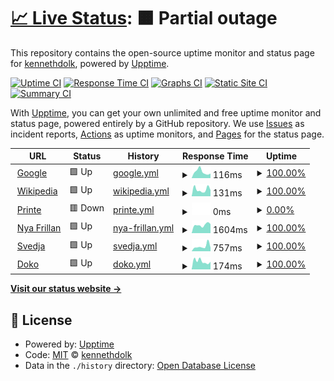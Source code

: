 # [📈 Live Status](https://koll.serverkoll.se): <!--live status--> **🟧 Partial outage**

This repository contains the open-source uptime monitor and status page for [kennethdolk](https://koll.serverkoll.se), powered by [Upptime](https://github.com/upptime/upptime).

[![Uptime CI](https://github.com/kennethdolk/serverkoll/workflows/Uptime%20CI/badge.svg)](https://github.com/kennethdolk/serverkoll/actions?query=workflow%3A%22Uptime+CI%22)
[![Response Time CI](https://github.com/kennethdolk/serverkoll/workflows/Response%20Time%20CI/badge.svg)](https://github.com/kennethdolk/serverkoll/actions?query=workflow%3A%22Response+Time+CI%22)
[![Graphs CI](https://github.com/kennethdolk/serverkoll/workflows/Graphs%20CI/badge.svg)](https://github.com/kennethdolk/serverkoll/actions?query=workflow%3A%22Graphs+CI%22)
[![Static Site CI](https://github.com/kennethdolk/serverkoll/workflows/Static%20Site%20CI/badge.svg)](https://github.com/kennethdolk/serverkoll/actions?query=workflow%3A%22Static+Site+CI%22)
[![Summary CI](https://github.com/kennethdolk/serverkoll/workflows/Summary%20CI/badge.svg)](https://github.com/kennethdolk/serverkoll/actions?query=workflow%3A%22Summary+CI%22)

With [Upptime](https://upptime.js.org), you can get your own unlimited and free uptime monitor and status page, powered entirely by a GitHub repository. We use [Issues](https://github.com/kennethdolk/serverkoll/issues) as incident reports, [Actions](https://github.com/kennethdolk/serverkoll/actions) as uptime monitors, and [Pages](https://koll.serverkoll.se) for the status page.

<!--start: status pages-->
<!-- This summary is generated by Upptime (https://github.com/upptime/upptime) -->
<!-- Do not edit this manually, your changes will be overwritten -->
<!-- prettier-ignore -->
| URL | Status | History | Response Time | Uptime |
| --- | ------ | ------- | ------------- | ------ |
| <img alt="" src="https://icons.duckduckgo.com/ip3/www.google.com.ico" height="13"> [Google](https://www.google.com) | 🟩 Up | [google.yml](https://github.com/kennethdolk/serverkoll/commits/HEAD/history/google.yml) | <details><summary><img alt="Response time graph" src="./graphs/google/response-time-week.png" height="20"> 116ms</summary><br><a href="https://koll.serverkoll.se/history/google"><img alt="Response time 115" src="https://img.shields.io/endpoint?url=https%3A%2F%2Fraw.githubusercontent.com%2Fkennethdolk%2Fserverkoll%2FHEAD%2Fapi%2Fgoogle%2Fresponse-time.json"></a><br><a href="https://koll.serverkoll.se/history/google"><img alt="24-hour response time 73" src="https://img.shields.io/endpoint?url=https%3A%2F%2Fraw.githubusercontent.com%2Fkennethdolk%2Fserverkoll%2FHEAD%2Fapi%2Fgoogle%2Fresponse-time-day.json"></a><br><a href="https://koll.serverkoll.se/history/google"><img alt="7-day response time 116" src="https://img.shields.io/endpoint?url=https%3A%2F%2Fraw.githubusercontent.com%2Fkennethdolk%2Fserverkoll%2FHEAD%2Fapi%2Fgoogle%2Fresponse-time-week.json"></a><br><a href="https://koll.serverkoll.se/history/google"><img alt="30-day response time 118" src="https://img.shields.io/endpoint?url=https%3A%2F%2Fraw.githubusercontent.com%2Fkennethdolk%2Fserverkoll%2FHEAD%2Fapi%2Fgoogle%2Fresponse-time-month.json"></a><br><a href="https://koll.serverkoll.se/history/google"><img alt="1-year response time 115" src="https://img.shields.io/endpoint?url=https%3A%2F%2Fraw.githubusercontent.com%2Fkennethdolk%2Fserverkoll%2FHEAD%2Fapi%2Fgoogle%2Fresponse-time-year.json"></a></details> | <details><summary><a href="https://koll.serverkoll.se/history/google">100.00%</a></summary><a href="https://koll.serverkoll.se/history/google"><img alt="All-time uptime 100.00%" src="https://img.shields.io/endpoint?url=https%3A%2F%2Fraw.githubusercontent.com%2Fkennethdolk%2Fserverkoll%2FHEAD%2Fapi%2Fgoogle%2Fuptime.json"></a><br><a href="https://koll.serverkoll.se/history/google"><img alt="24-hour uptime 100.00%" src="https://img.shields.io/endpoint?url=https%3A%2F%2Fraw.githubusercontent.com%2Fkennethdolk%2Fserverkoll%2FHEAD%2Fapi%2Fgoogle%2Fuptime-day.json"></a><br><a href="https://koll.serverkoll.se/history/google"><img alt="7-day uptime 100.00%" src="https://img.shields.io/endpoint?url=https%3A%2F%2Fraw.githubusercontent.com%2Fkennethdolk%2Fserverkoll%2FHEAD%2Fapi%2Fgoogle%2Fuptime-week.json"></a><br><a href="https://koll.serverkoll.se/history/google"><img alt="30-day uptime 99.96%" src="https://img.shields.io/endpoint?url=https%3A%2F%2Fraw.githubusercontent.com%2Fkennethdolk%2Fserverkoll%2FHEAD%2Fapi%2Fgoogle%2Fuptime-month.json"></a><br><a href="https://koll.serverkoll.se/history/google"><img alt="1-year uptime 100.00%" src="https://img.shields.io/endpoint?url=https%3A%2F%2Fraw.githubusercontent.com%2Fkennethdolk%2Fserverkoll%2FHEAD%2Fapi%2Fgoogle%2Fuptime-year.json"></a></details>
| <img alt="" src="https://icons.duckduckgo.com/ip3/en.wikipedia.org.ico" height="13"> [Wikipedia](https://en.wikipedia.org) | 🟩 Up | [wikipedia.yml](https://github.com/kennethdolk/serverkoll/commits/HEAD/history/wikipedia.yml) | <details><summary><img alt="Response time graph" src="./graphs/wikipedia/response-time-week.png" height="20"> 131ms</summary><br><a href="https://koll.serverkoll.se/history/wikipedia"><img alt="Response time 221" src="https://img.shields.io/endpoint?url=https%3A%2F%2Fraw.githubusercontent.com%2Fkennethdolk%2Fserverkoll%2FHEAD%2Fapi%2Fwikipedia%2Fresponse-time.json"></a><br><a href="https://koll.serverkoll.se/history/wikipedia"><img alt="24-hour response time 79" src="https://img.shields.io/endpoint?url=https%3A%2F%2Fraw.githubusercontent.com%2Fkennethdolk%2Fserverkoll%2FHEAD%2Fapi%2Fwikipedia%2Fresponse-time-day.json"></a><br><a href="https://koll.serverkoll.se/history/wikipedia"><img alt="7-day response time 131" src="https://img.shields.io/endpoint?url=https%3A%2F%2Fraw.githubusercontent.com%2Fkennethdolk%2Fserverkoll%2FHEAD%2Fapi%2Fwikipedia%2Fresponse-time-week.json"></a><br><a href="https://koll.serverkoll.se/history/wikipedia"><img alt="30-day response time 213" src="https://img.shields.io/endpoint?url=https%3A%2F%2Fraw.githubusercontent.com%2Fkennethdolk%2Fserverkoll%2FHEAD%2Fapi%2Fwikipedia%2Fresponse-time-month.json"></a><br><a href="https://koll.serverkoll.se/history/wikipedia"><img alt="1-year response time 221" src="https://img.shields.io/endpoint?url=https%3A%2F%2Fraw.githubusercontent.com%2Fkennethdolk%2Fserverkoll%2FHEAD%2Fapi%2Fwikipedia%2Fresponse-time-year.json"></a></details> | <details><summary><a href="https://koll.serverkoll.se/history/wikipedia">100.00%</a></summary><a href="https://koll.serverkoll.se/history/wikipedia"><img alt="All-time uptime 99.99%" src="https://img.shields.io/endpoint?url=https%3A%2F%2Fraw.githubusercontent.com%2Fkennethdolk%2Fserverkoll%2FHEAD%2Fapi%2Fwikipedia%2Fuptime.json"></a><br><a href="https://koll.serverkoll.se/history/wikipedia"><img alt="24-hour uptime 100.00%" src="https://img.shields.io/endpoint?url=https%3A%2F%2Fraw.githubusercontent.com%2Fkennethdolk%2Fserverkoll%2FHEAD%2Fapi%2Fwikipedia%2Fuptime-day.json"></a><br><a href="https://koll.serverkoll.se/history/wikipedia"><img alt="7-day uptime 100.00%" src="https://img.shields.io/endpoint?url=https%3A%2F%2Fraw.githubusercontent.com%2Fkennethdolk%2Fserverkoll%2FHEAD%2Fapi%2Fwikipedia%2Fuptime-week.json"></a><br><a href="https://koll.serverkoll.se/history/wikipedia"><img alt="30-day uptime 100.00%" src="https://img.shields.io/endpoint?url=https%3A%2F%2Fraw.githubusercontent.com%2Fkennethdolk%2Fserverkoll%2FHEAD%2Fapi%2Fwikipedia%2Fuptime-month.json"></a><br><a href="https://koll.serverkoll.se/history/wikipedia"><img alt="1-year uptime 99.98%" src="https://img.shields.io/endpoint?url=https%3A%2F%2Fraw.githubusercontent.com%2Fkennethdolk%2Fserverkoll%2FHEAD%2Fapi%2Fwikipedia%2Fuptime-year.json"></a></details>
| <img alt="" src="https://icons.duckduckgo.com/ip3/printe.se.ico" height="13"> [Printe](https://printe.se) | 🟥 Down | [printe.yml](https://github.com/kennethdolk/serverkoll/commits/HEAD/history/printe.yml) | <details><summary><img alt="Response time graph" src="./graphs/printe/response-time-week.png" height="20"> 0ms</summary><br><a href="https://koll.serverkoll.se/history/printe"><img alt="Response time 1254" src="https://img.shields.io/endpoint?url=https%3A%2F%2Fraw.githubusercontent.com%2Fkennethdolk%2Fserverkoll%2FHEAD%2Fapi%2Fprinte%2Fresponse-time.json"></a><br><a href="https://koll.serverkoll.se/history/printe"><img alt="24-hour response time 0" src="https://img.shields.io/endpoint?url=https%3A%2F%2Fraw.githubusercontent.com%2Fkennethdolk%2Fserverkoll%2FHEAD%2Fapi%2Fprinte%2Fresponse-time-day.json"></a><br><a href="https://koll.serverkoll.se/history/printe"><img alt="7-day response time 0" src="https://img.shields.io/endpoint?url=https%3A%2F%2Fraw.githubusercontent.com%2Fkennethdolk%2Fserverkoll%2FHEAD%2Fapi%2Fprinte%2Fresponse-time-week.json"></a><br><a href="https://koll.serverkoll.se/history/printe"><img alt="30-day response time 0" src="https://img.shields.io/endpoint?url=https%3A%2F%2Fraw.githubusercontent.com%2Fkennethdolk%2Fserverkoll%2FHEAD%2Fapi%2Fprinte%2Fresponse-time-month.json"></a><br><a href="https://koll.serverkoll.se/history/printe"><img alt="1-year response time 1254" src="https://img.shields.io/endpoint?url=https%3A%2F%2Fraw.githubusercontent.com%2Fkennethdolk%2Fserverkoll%2FHEAD%2Fapi%2Fprinte%2Fresponse-time-year.json"></a></details> | <details><summary><a href="https://koll.serverkoll.se/history/printe">0.00%</a></summary><a href="https://koll.serverkoll.se/history/printe"><img alt="All-time uptime 22.13%" src="https://img.shields.io/endpoint?url=https%3A%2F%2Fraw.githubusercontent.com%2Fkennethdolk%2Fserverkoll%2FHEAD%2Fapi%2Fprinte%2Fuptime.json"></a><br><a href="https://koll.serverkoll.se/history/printe"><img alt="24-hour uptime 0.00%" src="https://img.shields.io/endpoint?url=https%3A%2F%2Fraw.githubusercontent.com%2Fkennethdolk%2Fserverkoll%2FHEAD%2Fapi%2Fprinte%2Fuptime-day.json"></a><br><a href="https://koll.serverkoll.se/history/printe"><img alt="7-day uptime 0.00%" src="https://img.shields.io/endpoint?url=https%3A%2F%2Fraw.githubusercontent.com%2Fkennethdolk%2Fserverkoll%2FHEAD%2Fapi%2Fprinte%2Fuptime-week.json"></a><br><a href="https://koll.serverkoll.se/history/printe"><img alt="30-day uptime 0.00%" src="https://img.shields.io/endpoint?url=https%3A%2F%2Fraw.githubusercontent.com%2Fkennethdolk%2Fserverkoll%2FHEAD%2Fapi%2Fprinte%2Fuptime-month.json"></a><br><a href="https://koll.serverkoll.se/history/printe"><img alt="1-year uptime 22.13%" src="https://img.shields.io/endpoint?url=https%3A%2F%2Fraw.githubusercontent.com%2Fkennethdolk%2Fserverkoll%2FHEAD%2Fapi%2Fprinte%2Fuptime-year.json"></a></details>
| <img alt="" src="https://icons.duckduckgo.com/ip3/nyafrillan.se.ico" height="13"> [Nya Frillan](https://nyafrillan.se) | 🟩 Up | [nya-frillan.yml](https://github.com/kennethdolk/serverkoll/commits/HEAD/history/nya-frillan.yml) | <details><summary><img alt="Response time graph" src="./graphs/nya-frillan/response-time-week.png" height="20"> 1604ms</summary><br><a href="https://koll.serverkoll.se/history/nya-frillan"><img alt="Response time 1676" src="https://img.shields.io/endpoint?url=https%3A%2F%2Fraw.githubusercontent.com%2Fkennethdolk%2Fserverkoll%2FHEAD%2Fapi%2Fnya-frillan%2Fresponse-time.json"></a><br><a href="https://koll.serverkoll.se/history/nya-frillan"><img alt="24-hour response time 1471" src="https://img.shields.io/endpoint?url=https%3A%2F%2Fraw.githubusercontent.com%2Fkennethdolk%2Fserverkoll%2FHEAD%2Fapi%2Fnya-frillan%2Fresponse-time-day.json"></a><br><a href="https://koll.serverkoll.se/history/nya-frillan"><img alt="7-day response time 1604" src="https://img.shields.io/endpoint?url=https%3A%2F%2Fraw.githubusercontent.com%2Fkennethdolk%2Fserverkoll%2FHEAD%2Fapi%2Fnya-frillan%2Fresponse-time-week.json"></a><br><a href="https://koll.serverkoll.se/history/nya-frillan"><img alt="30-day response time 1664" src="https://img.shields.io/endpoint?url=https%3A%2F%2Fraw.githubusercontent.com%2Fkennethdolk%2Fserverkoll%2FHEAD%2Fapi%2Fnya-frillan%2Fresponse-time-month.json"></a><br><a href="https://koll.serverkoll.se/history/nya-frillan"><img alt="1-year response time 1676" src="https://img.shields.io/endpoint?url=https%3A%2F%2Fraw.githubusercontent.com%2Fkennethdolk%2Fserverkoll%2FHEAD%2Fapi%2Fnya-frillan%2Fresponse-time-year.json"></a></details> | <details><summary><a href="https://koll.serverkoll.se/history/nya-frillan">100.00%</a></summary><a href="https://koll.serverkoll.se/history/nya-frillan"><img alt="All-time uptime 100.00%" src="https://img.shields.io/endpoint?url=https%3A%2F%2Fraw.githubusercontent.com%2Fkennethdolk%2Fserverkoll%2FHEAD%2Fapi%2Fnya-frillan%2Fuptime.json"></a><br><a href="https://koll.serverkoll.se/history/nya-frillan"><img alt="24-hour uptime 100.00%" src="https://img.shields.io/endpoint?url=https%3A%2F%2Fraw.githubusercontent.com%2Fkennethdolk%2Fserverkoll%2FHEAD%2Fapi%2Fnya-frillan%2Fuptime-day.json"></a><br><a href="https://koll.serverkoll.se/history/nya-frillan"><img alt="7-day uptime 100.00%" src="https://img.shields.io/endpoint?url=https%3A%2F%2Fraw.githubusercontent.com%2Fkennethdolk%2Fserverkoll%2FHEAD%2Fapi%2Fnya-frillan%2Fuptime-week.json"></a><br><a href="https://koll.serverkoll.se/history/nya-frillan"><img alt="30-day uptime 100.00%" src="https://img.shields.io/endpoint?url=https%3A%2F%2Fraw.githubusercontent.com%2Fkennethdolk%2Fserverkoll%2FHEAD%2Fapi%2Fnya-frillan%2Fuptime-month.json"></a><br><a href="https://koll.serverkoll.se/history/nya-frillan"><img alt="1-year uptime 100.00%" src="https://img.shields.io/endpoint?url=https%3A%2F%2Fraw.githubusercontent.com%2Fkennethdolk%2Fserverkoll%2FHEAD%2Fapi%2Fnya-frillan%2Fuptime-year.json"></a></details>
| <img alt="" src="https://icons.duckduckgo.com/ip3/svedja.se.ico" height="13"> [Svedja](https://svedja.se) | 🟩 Up | [svedja.yml](https://github.com/kennethdolk/serverkoll/commits/HEAD/history/svedja.yml) | <details><summary><img alt="Response time graph" src="./graphs/svedja/response-time-week.png" height="20"> 757ms</summary><br><a href="https://koll.serverkoll.se/history/svedja"><img alt="Response time 553" src="https://img.shields.io/endpoint?url=https%3A%2F%2Fraw.githubusercontent.com%2Fkennethdolk%2Fserverkoll%2FHEAD%2Fapi%2Fsvedja%2Fresponse-time.json"></a><br><a href="https://koll.serverkoll.se/history/svedja"><img alt="24-hour response time 648" src="https://img.shields.io/endpoint?url=https%3A%2F%2Fraw.githubusercontent.com%2Fkennethdolk%2Fserverkoll%2FHEAD%2Fapi%2Fsvedja%2Fresponse-time-day.json"></a><br><a href="https://koll.serverkoll.se/history/svedja"><img alt="7-day response time 757" src="https://img.shields.io/endpoint?url=https%3A%2F%2Fraw.githubusercontent.com%2Fkennethdolk%2Fserverkoll%2FHEAD%2Fapi%2Fsvedja%2Fresponse-time-week.json"></a><br><a href="https://koll.serverkoll.se/history/svedja"><img alt="30-day response time 535" src="https://img.shields.io/endpoint?url=https%3A%2F%2Fraw.githubusercontent.com%2Fkennethdolk%2Fserverkoll%2FHEAD%2Fapi%2Fsvedja%2Fresponse-time-month.json"></a><br><a href="https://koll.serverkoll.se/history/svedja"><img alt="1-year response time 553" src="https://img.shields.io/endpoint?url=https%3A%2F%2Fraw.githubusercontent.com%2Fkennethdolk%2Fserverkoll%2FHEAD%2Fapi%2Fsvedja%2Fresponse-time-year.json"></a></details> | <details><summary><a href="https://koll.serverkoll.se/history/svedja">100.00%</a></summary><a href="https://koll.serverkoll.se/history/svedja"><img alt="All-time uptime 100.00%" src="https://img.shields.io/endpoint?url=https%3A%2F%2Fraw.githubusercontent.com%2Fkennethdolk%2Fserverkoll%2FHEAD%2Fapi%2Fsvedja%2Fuptime.json"></a><br><a href="https://koll.serverkoll.se/history/svedja"><img alt="24-hour uptime 100.00%" src="https://img.shields.io/endpoint?url=https%3A%2F%2Fraw.githubusercontent.com%2Fkennethdolk%2Fserverkoll%2FHEAD%2Fapi%2Fsvedja%2Fuptime-day.json"></a><br><a href="https://koll.serverkoll.se/history/svedja"><img alt="7-day uptime 100.00%" src="https://img.shields.io/endpoint?url=https%3A%2F%2Fraw.githubusercontent.com%2Fkennethdolk%2Fserverkoll%2FHEAD%2Fapi%2Fsvedja%2Fuptime-week.json"></a><br><a href="https://koll.serverkoll.se/history/svedja"><img alt="30-day uptime 100.00%" src="https://img.shields.io/endpoint?url=https%3A%2F%2Fraw.githubusercontent.com%2Fkennethdolk%2Fserverkoll%2FHEAD%2Fapi%2Fsvedja%2Fuptime-month.json"></a><br><a href="https://koll.serverkoll.se/history/svedja"><img alt="1-year uptime 100.00%" src="https://img.shields.io/endpoint?url=https%3A%2F%2Fraw.githubusercontent.com%2Fkennethdolk%2Fserverkoll%2FHEAD%2Fapi%2Fsvedja%2Fuptime-year.json"></a></details>
| <img alt="" src="https://icons.duckduckgo.com/ip3/doko.se.ico" height="13"> [Doko](https://doko.se) | 🟩 Up | [doko.yml](https://github.com/kennethdolk/serverkoll/commits/HEAD/history/doko.yml) | <details><summary><img alt="Response time graph" src="./graphs/doko/response-time-week.png" height="20"> 174ms</summary><br><a href="https://koll.serverkoll.se/history/doko"><img alt="Response time 216" src="https://img.shields.io/endpoint?url=https%3A%2F%2Fraw.githubusercontent.com%2Fkennethdolk%2Fserverkoll%2FHEAD%2Fapi%2Fdoko%2Fresponse-time.json"></a><br><a href="https://koll.serverkoll.se/history/doko"><img alt="24-hour response time 160" src="https://img.shields.io/endpoint?url=https%3A%2F%2Fraw.githubusercontent.com%2Fkennethdolk%2Fserverkoll%2FHEAD%2Fapi%2Fdoko%2Fresponse-time-day.json"></a><br><a href="https://koll.serverkoll.se/history/doko"><img alt="7-day response time 174" src="https://img.shields.io/endpoint?url=https%3A%2F%2Fraw.githubusercontent.com%2Fkennethdolk%2Fserverkoll%2FHEAD%2Fapi%2Fdoko%2Fresponse-time-week.json"></a><br><a href="https://koll.serverkoll.se/history/doko"><img alt="30-day response time 163" src="https://img.shields.io/endpoint?url=https%3A%2F%2Fraw.githubusercontent.com%2Fkennethdolk%2Fserverkoll%2FHEAD%2Fapi%2Fdoko%2Fresponse-time-month.json"></a><br><a href="https://koll.serverkoll.se/history/doko"><img alt="1-year response time 216" src="https://img.shields.io/endpoint?url=https%3A%2F%2Fraw.githubusercontent.com%2Fkennethdolk%2Fserverkoll%2FHEAD%2Fapi%2Fdoko%2Fresponse-time-year.json"></a></details> | <details><summary><a href="https://koll.serverkoll.se/history/doko">100.00%</a></summary><a href="https://koll.serverkoll.se/history/doko"><img alt="All-time uptime 100.00%" src="https://img.shields.io/endpoint?url=https%3A%2F%2Fraw.githubusercontent.com%2Fkennethdolk%2Fserverkoll%2FHEAD%2Fapi%2Fdoko%2Fuptime.json"></a><br><a href="https://koll.serverkoll.se/history/doko"><img alt="24-hour uptime 100.00%" src="https://img.shields.io/endpoint?url=https%3A%2F%2Fraw.githubusercontent.com%2Fkennethdolk%2Fserverkoll%2FHEAD%2Fapi%2Fdoko%2Fuptime-day.json"></a><br><a href="https://koll.serverkoll.se/history/doko"><img alt="7-day uptime 100.00%" src="https://img.shields.io/endpoint?url=https%3A%2F%2Fraw.githubusercontent.com%2Fkennethdolk%2Fserverkoll%2FHEAD%2Fapi%2Fdoko%2Fuptime-week.json"></a><br><a href="https://koll.serverkoll.se/history/doko"><img alt="30-day uptime 100.00%" src="https://img.shields.io/endpoint?url=https%3A%2F%2Fraw.githubusercontent.com%2Fkennethdolk%2Fserverkoll%2FHEAD%2Fapi%2Fdoko%2Fuptime-month.json"></a><br><a href="https://koll.serverkoll.se/history/doko"><img alt="1-year uptime 100.00%" src="https://img.shields.io/endpoint?url=https%3A%2F%2Fraw.githubusercontent.com%2Fkennethdolk%2Fserverkoll%2FHEAD%2Fapi%2Fdoko%2Fuptime-year.json"></a></details>

<!--end: status pages-->

[**Visit our status website →**](https://koll.serverkoll.se)

## 📄 License

- Powered by: [Upptime](https://github.com/upptime/upptime)
- Code: [MIT](./LICENSE) © [kennethdolk](https://koll.serverkoll.se)
- Data in the `./history` directory: [Open Database License](https://opendatacommons.org/licenses/odbl/1-0/)
